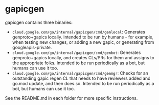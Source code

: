 # gapicgen

gapicgen contains three binaries:

- `cloud.google.com/go/internal/gapicgen/cmd/genlocal`: Generates
  genproto+gapics locally. Intended to be run by humans - for example, when
  testing new changes, or adding a new gapic, or generating from
  googleapis-private.
- `cloud.google.com/go/internal/gapicgen/cmd/genbot`: Generates genproto+gapics
  locally, and creates CLs/PRs for them and assigns to the appropriate folks.
  Intended to be run periodically as a bot, but humans can use it too.
- `cloud.google.com/go/internal/gapicgen/cmd/genmgr`: Checks for an outstanding
  gapic regen CL that needs to have reviewers added and go.mod update, and then
  does so. Intended to be run periodically as a bot, but humans can use it too.

See the README.md in each folder for more specific instructions.
